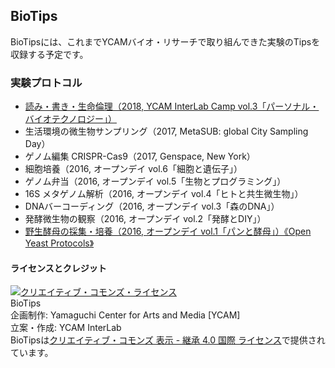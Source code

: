 ## BioTips
BioTipsには、これまでYCAMバイオ・リサーチで取り組んできた実験のTipsを収録する予定です。

### 実験プロトコル
- [読み・書き・生命倫理（2018, YCAM InterLab Camp vol.3「パーソナル・バイオテクノロジー」）](https://github.com/YCAMInterlab/BioTIPS/blob/master/2018.md)
- 生活環境の微生物サンプリング（2017, MetaSUB: global City Sampling Day）
- ゲノム編集 CRISPR-Cas9（2017, Genspace, New York）
- 細胞培養（2016, オープンデイ vol.6「細胞と遺伝子」）
- ゲノム弁当（2016, オープンデイ vol.5「生物とプログラミング」）
- 16S メタゲノム解析（2016, オープンデイ vol.4「ヒトと共生微生物」）
- DNAバーコーディング（2016, オープンデイ vol.3「森のDNA」）
- 発酵微生物の観察（2016, オープンデイ vol.2「発酵とDIY」）
- [野生酵母の採集・培養（2016, オープンデイ vol.1「パンと酵母」）《Open Yeast Protocols》](https://github.com/YCAMInterlab/OpenYeastProtocols/)

#### ライセンスとクレジット
<a href="http://creativecommons.org/licenses/by-sa/4.0/" rel="license"><img style="border-width: 0;" alt="クリエイティブ・コモンズ・ライセンス" src="http://i.creativecommons.org/l/by-sa/4.0/80x15.png" /></a>
<br />
BioTips  
企画制作: Yamaguchi Center for Arts and Media [YCAM]<br />
立案・作成: YCAM InterLab<br />
BioTipsは<a href="http://creativecommons.org/licenses/by-sa/4.0/" rel="license">クリエイティブ・コモンズ 表示 - 継承 4.0 国際 ライセンス</a>で提供されています。
